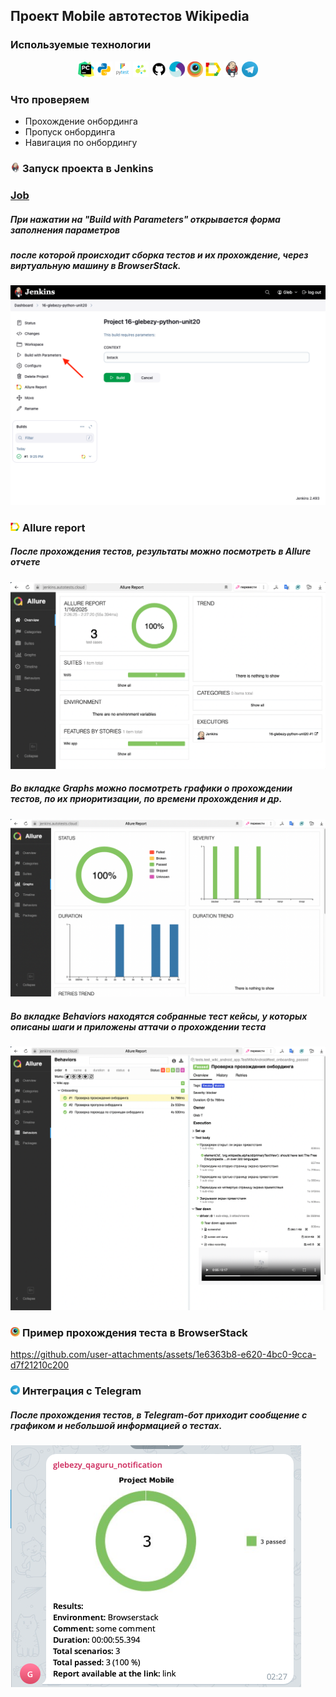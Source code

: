 ## Проект Mobile автотестов Wikipedia

<!-- Технологии -->

### Используемые технологии
<p  align="center">
  <code><img width="5%" title="Pycharm" src="images/logo/pycharm.png"></code>
  <code><img width="5%" title="Python" src="images/logo/python.png"></code>
  <code><img width="5%" title="Pytest" src="images/logo/pytest.png"></code>
  <code><img width="5%" title="Selene" src="images/logo/selene.png"></code>
  <code><img width="5%" title="GitHub" src="images/logo/github.png"></code>
  <code><img width="5%" title="Appium" src="images/logo/appium.png"></code>
  <code><img width="5%" title="Browserstack" src="images/logo/browserstack.png"></code>
  <code><img width="5%" title="Allure Report" src="images/logo/allure_report.png"></code>
  <code><img width="5%" title="Jenkins" src="images/logo/jenkins.png"></code>
  <code><img width="5%" title="Telegram" src="images/logo/tg.png"></code>
</p>


<!-- Тест кейсы -->

### Что проверяем
* Прохождение онбординга
* Пропуск онбординга
* Навигация по онбордингу 

<!-- Jenkins -->

### <img width="3%" title="Jenkins" src="images/logo/jenkins.png"> Запуск проекта в Jenkins

### [Job](https://jenkins.autotests.cloud/job/16-glebezy-python-unit20/)

##### При нажатии на "Build with Parameters" открывается форма заполнения параметров
##### после которой происходит сборка тестов и их прохождение, через виртуальную машину в BrowserStack.
![This is an image](images/screenshots/jenkins.png)

<!-- Allure report -->

### <img width="3%" title="Allure Report" src="images/logo/allure_report.png"> Allure report

##### После прохождения тестов, результаты можно посмотреть в Allure отчете
![This is an image](images/screenshots/allure_dashboard.png)

##### Во вкладке Graphs можно посмотреть графики о прохождении тестов, по их приоритизации, по времени прохождения и др.
![This is an image](images/screenshots/allure_graphs.png)

##### Во вкладке Behaviors находятся собранные тест кейсы, у которых описаны шаги и приложены аттачи о прохождении теста
![This is an image](images/screenshots/allure_suites.png)

<!-- Browserstack -->


### <img width="3%" title="Browserstack" src="images/logo/browserstack.png"> Пример прохождения теста в BrowserStack



https://github.com/user-attachments/assets/1e6363b8-e620-4bc0-9cca-d7f21210c200



<!-- Telegram -->

### <img width="3%" title="Telegram" src="images/logo/tg.png"> Интеграция с Telegram
##### После прохождения тестов, в Telegram-бот приходит сообщение с графиком и небольшой информацией о тестах.

![This is an image](images/screenshots/tg_bot.png)
